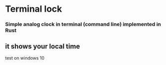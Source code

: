 # Terminal lock
### Simple analog clock in terminal (command line) implemented in Rust

it shows your local time
---
test on windows 10
